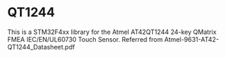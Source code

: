 # QT1244
This is a STM32F4xx library for the Atmel AT42QT1244 24-key QMatrix FMEA IEC/EN/UL60730 Touch Sensor. Referred from Atmel-9631-AT42-QT1244_Datasheet.pdf
